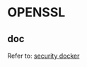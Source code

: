 OPENSSL
========

doc
--------

Refer to: [security docker](https://docs.docker.com/engine/reference/builder/#env)

